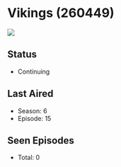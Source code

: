# Vikings (260449)

<img src="https://dg31sz3gwrwan.cloudfront.net/poster/260449/948056-0-optimized.jpg" />

## Status
* Continuing
## Last Aired
* Season: 6
* Episode: 15
## Seen Episodes
* Total: 0

